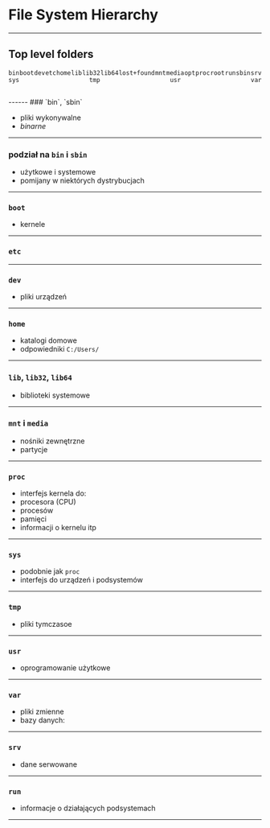 # File System Hierarchy
---
## Top level folders

<div style='display: flex; flex-wrap: wrap; justify-content: space-between; padding-bottom: 2em;'>
<div  class=fragment>
<i class='fa fa-folder'></i> <code>bin</code>
</div>
<div  class=fragment>
<i class='fa fa-folder'></i> <code>boot</code>
</div>
<div  class=fragment>
<i class='fa fa-folder'></i> <code>dev</code>
</div>
<div  class=fragment>
<i class='fa fa-folder'></i> <code>etc</code>
</div>
<div  class=fragment>
<i class='fa fa-folder'></i> <code>home</code>
</div>
<div  class=fragment>
<i class='fa fa-folder'></i> <code>lib</code>
</div>
<div  class=fragment>
<i class='fa fa-folder'></i> <code>lib32</code>
</div>
<div  class=fragment>
<i class='fa fa-folder'></i> <code>lib64</code>
</div>
<div  class=fragment>
<i class='fa fa-folder'></i> <code>lost+found</code>
</div>
<div  class=fragment>
<i class='fa fa-folder'></i> <code>mnt</code>
</div>
<div  class=fragment>
<i class='fa fa-folder'></i> <code>media</code>
</div>
<div  class=fragment>
<i class='fa fa-folder'></i> <code>opt</code>
</div>
<div  class=fragment>
<i class='fa fa-folder'></i> <code>proc</code>
</div>
<div  class=fragment>
<i class='fa fa-folder'></i> <code>root</code>
</div>
<div  class=fragment>
<i class='fa fa-folder'></i> <code>run</code>
</div>
<div  class=fragment>
<i class='fa fa-folder'></i> <code>sbin</code>
</div>
<div  class=fragment>
<i class='fa fa-folder'></i> <code>srv</code>
</div>
<div  class=fragment>
<i class='fa fa-folder'></i> <code>sys</code>
</div>
<div  class=fragment>
<i class='fa fa-folder'></i> <code>tmp</code>
</div>
<div  class=fragment>
<i class='fa fa-folder'></i> <code>usr</code>
</div>
<div  class=fragment>
<i class='fa fa-folder'></i> <code>var</code>
</div>
</div>
------
### `bin`, `sbin`

- pliki wykonywalne
- *binarne*
---
### podział na `bin` i `sbin`

- użytkowe i systemowe
- pomijany w niektórych dystrybucjach
------
### `boot`

- kernele
------
### `etc`

------
### `dev`

- pliki urządzeń
------
### `home`

- katalogi domowe
- odpowiedniki `C:/Users/`
------
### `lib`, `lib32`, `lib64`

- biblioteki systemowe

------ 
### `mnt` i `media`

- nośniki zewnętrzne
- partycje

------
### `proc`

- interfejs kernela do:
 - procesora (CPU)
 - procesów
 - pamięci
 - informacji o kernelu itp

------
### `sys`

- podobnie jak `proc`
- interfejs do urządzeń i podsystemów
------
### `tmp`

- pliki tymczasoe
------
### `usr`

- oprogramowanie użytkowe
------
### `var`

- pliki zmienne
- bazy danych:
------
### `srv`

- dane serwowane
------
### `run`

- informacje o działających podsystemach
------
### 
